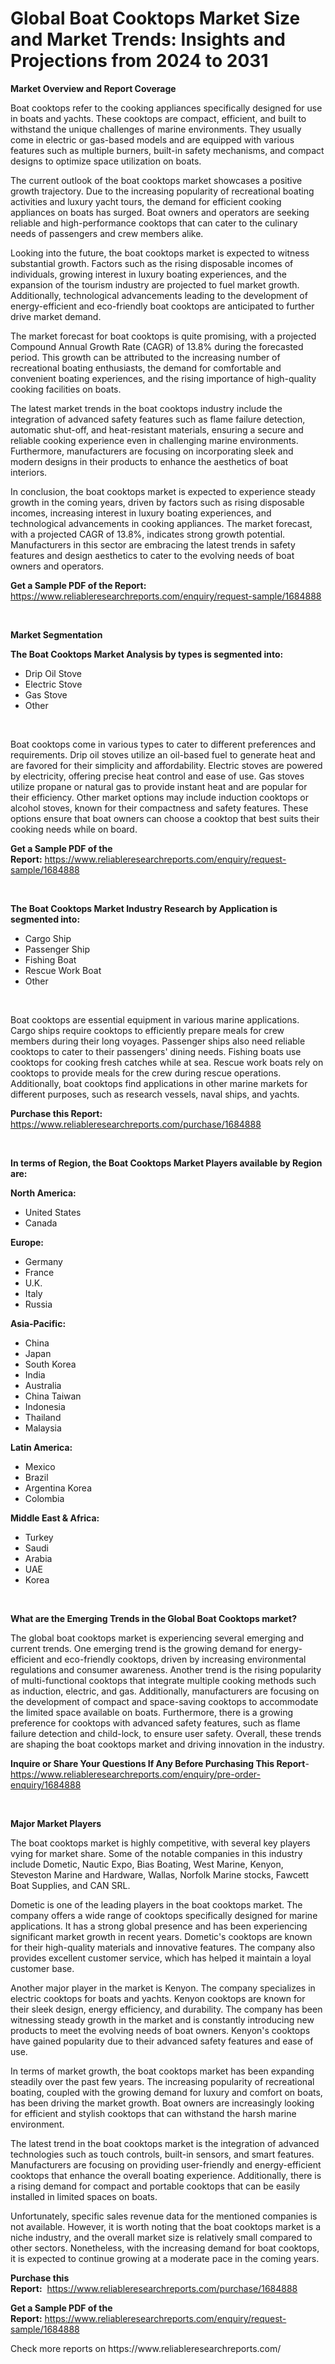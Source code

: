 <p><h1>Global Boat Cooktops Market Size and Market Trends: Insights and Projections from 2024 to 2031</h1></p><p><strong>Market Overview and Report Coverage</strong></p>
<p><p>Boat cooktops refer to the cooking appliances specifically designed for use in boats and yachts. These cooktops are compact, efficient, and built to withstand the unique challenges of marine environments. They usually come in electric or gas-based models and are equipped with various features such as multiple burners, built-in safety mechanisms, and compact designs to optimize space utilization on boats.</p><p>The current outlook of the boat cooktops market showcases a positive growth trajectory. Due to the increasing popularity of recreational boating activities and luxury yacht tours, the demand for efficient cooking appliances on boats has surged. Boat owners and operators are seeking reliable and high-performance cooktops that can cater to the culinary needs of passengers and crew members alike.</p><p>Looking into the future, the boat cooktops market is expected to witness substantial growth. Factors such as the rising disposable incomes of individuals, growing interest in luxury boating experiences, and the expansion of the tourism industry are projected to fuel market growth. Additionally, technological advancements leading to the development of energy-efficient and eco-friendly boat cooktops are anticipated to further drive market demand.</p><p>The market forecast for boat cooktops is quite promising, with a projected Compound Annual Growth Rate (CAGR) of 13.8% during the forecasted period. This growth can be attributed to the increasing number of recreational boating enthusiasts, the demand for comfortable and convenient boating experiences, and the rising importance of high-quality cooking facilities on boats.</p><p>The latest market trends in the boat cooktops industry include the integration of advanced safety features such as flame failure detection, automatic shut-off, and heat-resistant materials, ensuring a secure and reliable cooking experience even in challenging marine environments. Furthermore, manufacturers are focusing on incorporating sleek and modern designs in their products to enhance the aesthetics of boat interiors.</p><p>In conclusion, the boat cooktops market is expected to experience steady growth in the coming years, driven by factors such as rising disposable incomes, increasing interest in luxury boating experiences, and technological advancements in cooking appliances. The market forecast, with a projected CAGR of 13.8%, indicates strong growth potential. Manufacturers in this sector are embracing the latest trends in safety features and design aesthetics to cater to the evolving needs of boat owners and operators.</p></p>
<p><strong>Get a Sample PDF of the Report:</strong> <a href="https://www.reliableresearchreports.com/enquiry/request-sample/1684888">https://www.reliableresearchreports.com/enquiry/request-sample/1684888</a></p>
<p>&nbsp;</p>
<p><strong>Market Segmentation</strong></p>
<p><strong>The Boat Cooktops Market Analysis by types is segmented into:</strong></p>
<p><ul><li>Drip Oil Stove</li><li>Electric Stove</li><li>Gas Stove</li><li>Other</li></ul></p>
<p>&nbsp;</p>
<p><p>Boat cooktops come in various types to cater to different preferences and requirements. Drip oil stoves utilize an oil-based fuel to generate heat and are favored for their simplicity and affordability. Electric stoves are powered by electricity, offering precise heat control and ease of use. Gas stoves utilize propane or natural gas to provide instant heat and are popular for their efficiency. Other market options may include induction cooktops or alcohol stoves, known for their compactness and safety features. These options ensure that boat owners can choose a cooktop that best suits their cooking needs while on board.</p></p>
<p><strong>Get a Sample PDF of the Report:</strong>&nbsp;<a href="https://www.reliableresearchreports.com/enquiry/request-sample/1684888">https://www.reliableresearchreports.com/enquiry/request-sample/1684888</a></p>
<p>&nbsp;</p>
<p><strong>The Boat Cooktops Market Industry Research by Application is segmented into:</strong></p>
<p><ul><li>Cargo Ship</li><li>Passenger Ship</li><li>Fishing Boat</li><li>Rescue Work Boat</li><li>Other</li></ul></p>
<p>&nbsp;</p>
<p><p>Boat cooktops are essential equipment in various marine applications. Cargo ships require cooktops to efficiently prepare meals for crew members during their long voyages. Passenger ships also need reliable cooktops to cater to their passengers' dining needs. Fishing boats use cooktops for cooking fresh catches while at sea. Rescue work boats rely on cooktops to provide meals for the crew during rescue operations. Additionally, boat cooktops find applications in other marine markets for different purposes, such as research vessels, naval ships, and yachts.</p></p>
<p><strong>Purchase this Report:</strong>&nbsp; <a href="https://www.reliableresearchreports.com/purchase/1684888">https://www.reliableresearchreports.com/purchase/1684888</a></p>
<p>&nbsp;</p>
<p><strong>In terms of Region, the Boat Cooktops Market Players available by Region are:</strong></p>
<p>
    <p> <strong> North America: </strong>
        <ul>
            <li>United States</li>
            <li>Canada</li>
        </ul>
        </p> 
    <p> <strong> Europe: </strong>
        <ul>
            <li>Germany</li>
            <li>France</li>
            <li>U.K.</li>
            <li>Italy</li>
            <li>Russia</li>
        </ul>
        </p> 
    <p> <strong> Asia-Pacific: </strong>
        <ul>
            <li>China</li>
            <li>Japan</li>
            <li>South Korea</li>
            <li>India</li>
            <li>Australia</li>
            <li>China Taiwan</li>
            <li>Indonesia</li>
            <li>Thailand</li>
            <li>Malaysia</li>
        </ul>
        </p> 
    <p> <strong> Latin America: </strong>
        <ul>
            <li>Mexico</li>
            <li>Brazil</li>
            <li>Argentina Korea</li>
            <li>Colombia</li>
        </ul>
        </p> 
    <p> <strong> Middle East & Africa: </strong>
        <ul>
            <li>Turkey</li>
            <li>Saudi</li>
            <li>Arabia</li>
            <li>UAE</li>
            <li>Korea</li>
        </ul>
    </p>
    </p>
<p>&nbsp;</p>
<p><strong>What are the Emerging Trends in the Global Boat Cooktops market?</strong></p>
<p><p>The global boat cooktops market is experiencing several emerging and current trends. One emerging trend is the growing demand for energy-efficient and eco-friendly cooktops, driven by increasing environmental regulations and consumer awareness. Another trend is the rising popularity of multi-functional cooktops that integrate multiple cooking methods such as induction, electric, and gas. Additionally, manufacturers are focusing on the development of compact and space-saving cooktops to accommodate the limited space available on boats. Furthermore, there is a growing preference for cooktops with advanced safety features, such as flame failure detection and child-lock, to ensure user safety. Overall, these trends are shaping the boat cooktops market and driving innovation in the industry.</p></p>
<p><strong>Inquire or Share Your Questions If Any Before Purchasing This Report</strong>- <a href="https://www.reliableresearchreports.com/enquiry/pre-order-enquiry/1684888">https://www.reliableresearchreports.com/enquiry/pre-order-enquiry/1684888</a></p>
<p>&nbsp;</p>
<p><strong>Major Market Players</strong></p>
<p><p>The boat cooktops market is highly competitive, with several key players vying for market share. Some of the notable companies in this industry include Dometic, Nautic Expo, Bias Boating, West Marine, Kenyon, Steveston Marine and Hardware, Wallas, Norfolk Marine stocks, Fawcett Boat Supplies, and CAN SRL. </p><p>Dometic is one of the leading players in the boat cooktops market. The company offers a wide range of cooktops specifically designed for marine applications. It has a strong global presence and has been experiencing significant market growth in recent years. Dometic's cooktops are known for their high-quality materials and innovative features. The company also provides excellent customer service, which has helped it maintain a loyal customer base.</p><p>Another major player in the market is Kenyon. The company specializes in electric cooktops for boats and yachts. Kenyon cooktops are known for their sleek design, energy efficiency, and durability. The company has been witnessing steady growth in the market and is constantly introducing new products to meet the evolving needs of boat owners. Kenyon's cooktops have gained popularity due to their advanced safety features and ease of use.</p><p>In terms of market growth, the boat cooktops market has been expanding steadily over the past few years. The increasing popularity of recreational boating, coupled with the growing demand for luxury and comfort on boats, has been driving the market growth. Boat owners are increasingly looking for efficient and stylish cooktops that can withstand the harsh marine environment.</p><p>The latest trend in the boat cooktops market is the integration of advanced technologies such as touch controls, built-in sensors, and smart features. Manufacturers are focusing on providing user-friendly and energy-efficient cooktops that enhance the overall boating experience. Additionally, there is a rising demand for compact and portable cooktops that can be easily installed in limited spaces on boats.</p><p>Unfortunately, specific sales revenue data for the mentioned companies is not available. However, it is worth noting that the boat cooktops market is a niche industry, and the overall market size is relatively small compared to other sectors. Nonetheless, with the increasing demand for boat cooktops, it is expected to continue growing at a moderate pace in the coming years.</p></p>
<p><strong>Purchase this Report:</strong>&nbsp;&nbsp;<a href="https://www.reliableresearchreports.com/purchase/1684888">https://www.reliableresearchreports.com/purchase/1684888</a></p>
<p></p>
<p><strong>Get a Sample PDF of the Report:</strong>&nbsp;<a href="https://www.reliableresearchreports.com/enquiry/request-sample/1684888">https://www.reliableresearchreports.com/enquiry/request-sample/1684888</a></p>
<p>Check more reports on https://www.reliableresearchreports.com/</p>